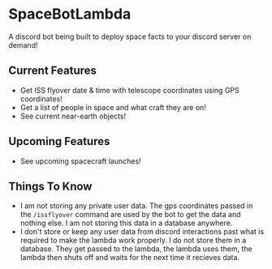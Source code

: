 # SpaceBotLambda
A discord bot being built to deploy space facts to your discord server on demand!    

## Current Features
- Get ISS flyover date & time with telescope coordinates using GPS coordinates!
- Get a list of people in space and what craft they are on!  
- See current near-earth objects!
  
## Upcoming Features  
- See upcoming spacecraft launches!  
  
## Things To Know
- I am not storing any private user data. The gps coordinates passed in the `/issflyover` command are used by the bot to get the data and nothing else. I am not storing this data in a database anywhere.  
- I don't store or keep any user data from discord interactions past what is required to make the lambda work properly. I do not store them in a database. They get passed to the lambda, the lambda uses them, the lambda then shuts off and waits for the next time it recieves data.  
